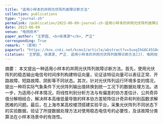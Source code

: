 ```yaml
---
title: "适用小样本的并网光伏阵列故障诊断方法"
collection: publications
type: "journal-zh"
permalink: /publication/2023-06-09-journal-zh-适用小样本的并网光伏阵列故障诊断方法
date: 2023-06-09
venue: "电网技术"
paper_author: "王梦圆, <b>徐潇源*</b>, 严正"
corresponding: True
remark: "（录用）"
paperurl: "https://kns.cnki.net/kcms2/article/abstract?v=3uoqIhG8C45S0n9fL2suRadTyEVl2pW9UrhTDCdPD640BVEy1QDIKZYXOTpcTa4EcLxnZQjBeREpU1i_OE9s8Dz3WSOpWJld&uniplatform=NZKPT"
citation: '王梦圆, 徐潇源, 严正. 适用小样本的并网光伏阵列故障诊断方法[J]. 电网技术, 2023. (录用)'
---
```


摘要：
本文提出一种适用小样本的并网光伏阵列故障诊断方法。首先，使用光伏阵列的稳态输出电信号时间序列构建特征向量，论证该特征向量可以表征正常、开路故障、短路故障、阴影等不同状态。其次，针对光伏阵列运行环境多变的情况，提出一种将实际气象条件下光伏阵列输出值转换到统一工况下的数据处理方法。进一步，为适用小样本情况，将线性判别分析方法与有偏差的协方差估计、公共奇异值分解相结合，解决样本高维低量导致的样本协方差矩阵估计奇异和判别函数求解困难的问题。最后，在上海市某高校楼顶搭建实验平台，采集光伏阵列不同状态下的实验数据，验证了所提数据处理方法对使用稳态电信号的必要性，及该故障分类算法在小样本场景中的有效性。